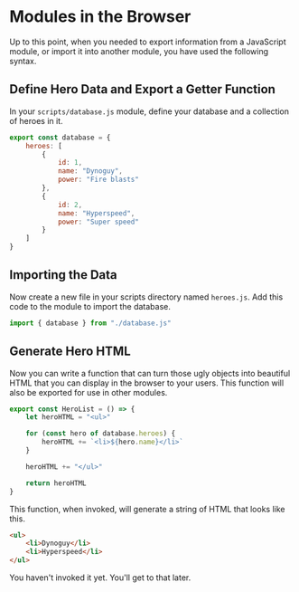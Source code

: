 # Modules in the Browser

Up to this point, when you needed to export information from a JavaScript module, or import it into another module, you have used the following syntax.

## Define Hero Data and Export a Getter Function

In your `scripts/database.js` module, define your database and a collection of heroes in it.

```js
export const database = {
    heroes: [
        {
            id: 1,
            name: "Dynoguy",
            power: "Fire blasts"
        },
        {
            id: 2,
            name: "Hyperspeed",
            power: "Super speed"
        }
    ]
}
```

## Importing the Data

Now create a new file in your scripts directory named `heroes.js`. Add this code to the module to import the database.

```js
import { database } from "./database.js"
```

## Generate Hero HTML

Now you can write a function that can turn those ugly objects into beautiful HTML that you can display in the browser to your users. This function will also be exported for use in other modules.

```js
export const HeroList = () => {
    let heroHTML = "<ul>"

    for (const hero of database.heroes) {
        heroHTML += `<li>${hero.name}</li>`
    }

    heroHTML += "</ul>"

    return heroHTML
}
```

This function, when invoked, will generate a string of HTML that looks like this.

```html
<ul>
    <li>Dynoguy</li>
    <li>Hyperspeed</li>
</ul>
```

You haven't invoked it yet. You'll get to that later.
